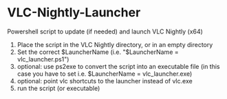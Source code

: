 # VLC-Nightly-Launcher
Powershell script to update (if needed) and launch VLC Nightly (x64)

1. Place the script in the VLC Nightly directory, or in an empty directory
2. Set the correct $LauncherName (i.e. "$LauncherName = vlc_launcher.ps1")
3. optional: use ps2exe to convert the script into an executable file (in this case you have to set i.e. $LauncherName = vlc_launcher.exe)
4. optional: point vlc shortcuts to the launcher instead of vlc.exe
5. run the script (or executable)
